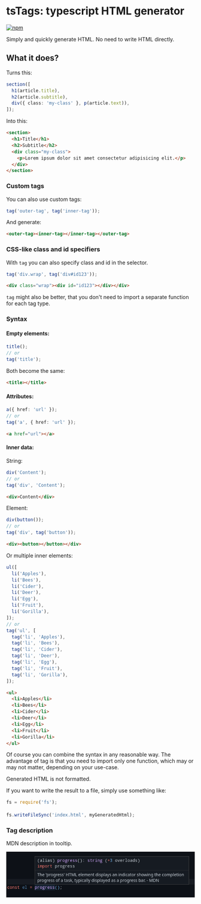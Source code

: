 # tsTags: typescript HTML generator

[![npm](https://img.shields.io/npm/v/@liskadan/tstags)](https://www.npmjs.com/package/@liskadan/tstags)

Simply and quickly generate HTML. No need to write HTML directly.

## What it does?

Turns this:

```typescript
section([
  h1(article.title),
  h2(article.subtitle),
  div({ class: 'my-class' }, p(article.text)),
]);
```

Into this:

```html
<section>
  <h1>Title</h1>
  <h2>Subtitle</h2>
  <div class="my-class">
    <p>Lorem ipsum dolor sit amet consectetur adipisicing elit.</p>
  </div>
</section>
```

### Custom tags

You can also use custom tags:

```typescript
tag('outer-tag', tag('inner-tag'));
```

And generate:

```html
<outer-tag><inner-tag></inner-tag></outer-tag>
```

### CSS-like class and id specifiers

With `tag` you can also specify class and id in the selector.

```typescript
tag('div.wrap', tag('div#id123'));
```

```HTML
<div class="wrap"><div id="id123"></div></div>
```

`tag` might also be better, that you don't need to import a separate function for each tag type.

### Syntax

#### Empty elements:

```typescript
title();
// or
tag('title');
```

Both become the same:

```HTML
<title></title>
```

#### Attributes:

```typescript
a({ href: 'url' });
// or
tag('a', { href: 'url' });
```

```HTML
<a href="url"></a>
```

#### Inner data:

String:

```typescript
div('Content');
// or
tag('div', 'Content');
```

```HTML
<div>Content</div>
```

Element:

```typescript
div(button());
// or
tag('div', tag('button'));
```

```HTML
<div><button></button></div>
```

Or multiple inner elements:

```typescript
ul([
  li('Apples'),
  li('Bees'),
  li('Cider'),
  li('Deer'),
  li('Egg'),
  li('Fruit'),
  li('Gorilla'),
]);
// or
tag('ul', [
  tag('li', 'Apples'),
  tag('li', 'Bees'),
  tag('li', 'Cider'),
  tag('li', 'Deer'),
  tag('li', 'Egg'),
  tag('li', 'Fruit'),
  tag('li', 'Gorilla'),
]);
```

```HTML
<ul>
  <li>Apples</li>
  <li>Bees</li>
  <li>Cider</li>
  <li>Deer</li>
  <li>Egg</li>
  <li>Fruit</li>
  <li>Gorilla</li>
</ul>
```

Of course you can combine the syntax in any reasonable way. The advantage of tag is that you need to import only one function, which may or may not matter, depending on your use-case.

Generated HTML is not formatted.

If you want to write the result to a file, simply use something like:

```javascript
fs = require('fs');

fs.writeFileSync('index.html', myGeneratedHtml);
```

### Tag description

MDN description in tooltip.

![Description](./desc.png)
